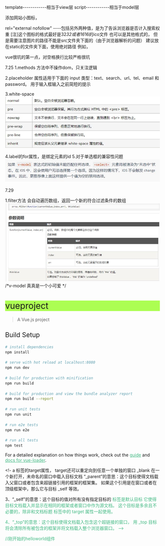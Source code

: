 template------------相当于view层
script------------相当于model层

添加网站小图标，
<link rel="shortcut icon" type="image/x-icon" href="./favicon.ico" rel="external nofollow" />

rel="external nofollow" ----包括另外两种值，是为了告诉浏览器是否计入搜索权重
[注]这个图标的格式最好是32*32或者16*16的ico文件
也可以是其他格式的，
但是需要注意图片的路径不能是src文件夹下面的（由于浏览器解析的问题）
建议放在static的文件夹下面，使用绝对路径
例如，<link rel="shortcut icon" type="image/x-icon" href="static/bitbug_favicon.ico"/>

vue很坑的第一点，对空格换行比较严格很坑


7.25
1.methods
方法中不操作dom，只关注逻辑


2.placeholder 属性适用于下面的 input 类型：text、search、url、tel、email 和 password。
用于输入框输入之前简短的提示

3.white-space
![](README_files/1.jpg)

4.label的for属性，是绑定元素的id
5.对于单选框的兼容性问题
![](README_files/2.jpg)

7.29

1.filter方法
   会自动遍历数组，返回一个新的符合过滤条件的数组
![](README_files/3.jpg)
/*v-model 真真是一个小可爱  */
























# vueproject

> A Vue.js project

## Build Setup

``` bash
# install dependencies
npm install

# serve with hot reload at localhost:8080
npm run dev

# build for production with minification
npm run build

# build for production and view the bundle analyzer report
npm run build --report

# run unit tests
npm run unit

# run e2e tests
npm run e2e

# run all tests
npm test
```

For a detailed explanation on how things work, check out the [guide](http://vuejs-templates.github.io/webpack/) and [docs for vue-loader](http://vuejs.github.io/vue-loader).

<!-  a 标签的target属性，
target还可以重定向到任意一个单独的窗口
_blank 在一个新打开，未命名的窗口中载入目标文档
“_parent”的意思：这个目标使得文档载入父窗口或者包含来超链接引用的框架的框架集。
如果这个引用是在窗口或者在顶级框架中，那么它与目标 _self 等效。

3、“_self”的意思：这个目标的值对所有没有指定目标的 <a> 标签是默认目标
它使得目标文档载入并显示在相同的框架或者窗口中作为源文档。
这个目标是多余且不必要的，除非和文档标题 <base> 标签中的 target 属性一起使用。

4、“_top”的意思：这个目标使得文档载入包含这个超链接的窗口，
用 _top 目标将会清除所有被包含的框架并将文档载入整个浏览器窗口。
		-->
        



//刚开始的helloworld组件

<template>
  <div class="hello">
    <h1>{{ msg }}</h1>
    <h2>Essential Links</h2>
    <ul>
      <li>
        <a
          href="https://vuejs.org"
          target="_blank"
        >
          Core Docs
        </a>
      </li>
      <li>
        <a
          href="https://forum.vuejs.org"
          target="_blank"
        >
          Forum
        </a>
      </li>
      <li>
        <a
          href="https://chat.vuejs.org"
          target="_blank"
        >
          Community Chat
        </a>
      </li>
      <li>
        <a
          href="https://twitter.com/vuejs"
          target="_blank"
        >
          Twitter
        </a>
      </li>
      <br>
      <li>
        <a
          href="http://vuejs-templates.github.io/webpack/"
          target="_blank"
		  
        >
           Docs for This Template
        </a>
      </li>
    </ul>
    <h2>Ecosystem</h2>
    <ul>
      <li>
        <a
          href="http://router.vuejs.org/"
          target="_blank"
        >
          vue-router
        </a>
      </li>
      <li>
        <a
          href="http://vuex.vuejs.org/"
          target="_blank"
        >
          vuex
        </a>
      </li>
      <li>
        <a
          href="http://vue-loader.vuejs.org/"
          target="_blank"
        >
          vue-loader
        </a>
      </li>
      <li>
        <a
          href="https://github.com/vuejs/awesome-vue"
          target="_blank"
        >
          awesome-vue
        </a>
      </li>
    </ul>
  </div>
</template>

<script>
export default {
  name: 'HelloWorld',
  data () {
    return {
      msg: 'hello my name is 小戏精'
    }
  }
}
</script>

<!-- Add "scoped" attribute to limit CSS to this component only -->
<style scoped>
h1 {
	background-color:#acfe52;
}
h1, h2 {
  font-weight: normal;
}
ul {
  list-style-type: none;
  padding: 0;
}
li {
  display: inline-block;
  margin: 0 10px;
}
a {
  color: #42b983;
}
</style>
